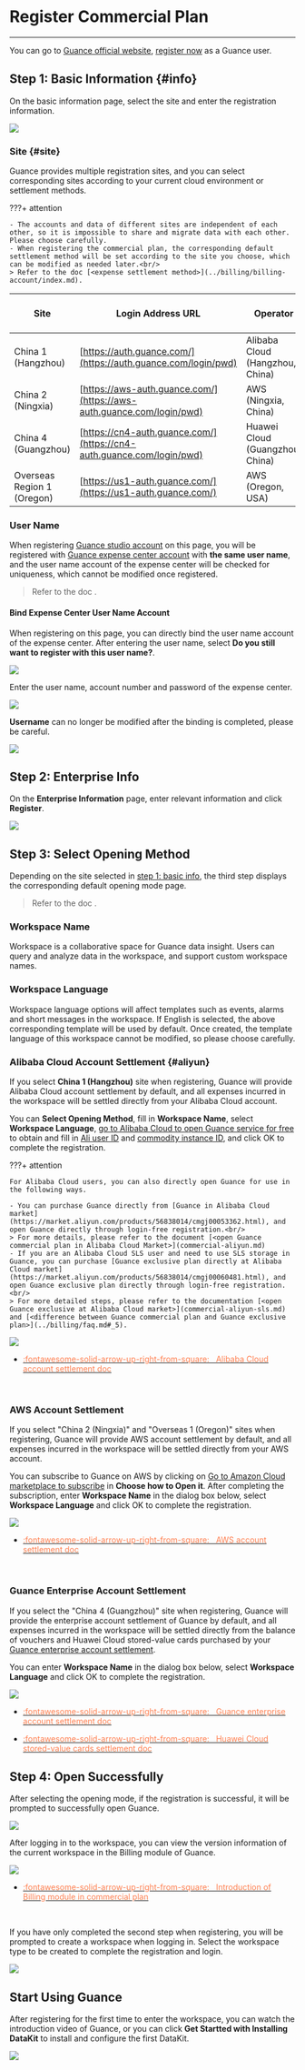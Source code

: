 # Register Commercial Plan
---

You can go to [Guance official website](https://www.guance.com/), [register now](https://auth.guance.com/businessRegister) as a Guance user.

## Step 1: Basic Information {#info}

On the basic information page, select the site and enter the registration information.

![](img/commercial-register-1.png)

### Site {#site}

Guance provides multiple registration sites, and you can select corresponding sites according to your current cloud environment or settlement methods.

???+ attention

    - The accounts and data of different sites are independent of each other, so it is impossible to share and migrate data with each other. Please choose carefully.
    - When registering the commercial plan, the corresponding default settlement method will be set according to the site you choose, which can be modified as needed later.<br/>
    > Refer to the doc [<expense settlement method>](../billing/billing-account/index.md).

| Site    | Login Address URL    |  Operator |Default Settlement Method           |
| ----------------- | ---------------- | ------------------ |--- |
| China 1 (Hangzhou)   | [https://auth.guance.com/](https://auth.guance.com/login/pwd) |Alibaba Cloud (Hangzhou, China) | [Alibaba Cloud account settlement](#aliyun)    |
| China 2 (Ningxia)   | [https://aws-auth.guance.com/](https://aws-auth.guance.com/login/pwd) |AWS (Ningxia, China) | [AWS account settlement](#aws)        |
| China 4 (Guangzhou)   | [https://cn4-auth.guance.com/](https://cn4-auth.guance.com/login/pwd) | Huawei Cloud (Guangzhou, China) |[Guance account settlement](#guanceyun) |
| Overseas Region 1 (Oregon) | [https://us1-auth.guance.com/](https://us1-auth.guance.com/) | AWS (Oregon, USA) |[AWS account settlement](#aws)      |

### User Name

When registering [Guance studio account](https://auth.guance.com/businessRegister) on this page, you will be registered with [Guance expense center account](https://boss.guance.com/) with **the same user name**, and the user name account of the expense center will be checked for uniqueness, which cannot be modified once registered.

> Refer to the doc [<expense center>](../billing/cost-center/index.md).

#### Bind Expense Center User Name Account

When registering on this page, you can directly bind the user name account of the expense center. After entering the user name, select **Do you still want to register with this user name?**.

![](img/9.billing_account_1.png)

Enter the user name, account number and password of the expense center.

![](img/9.billing_account_2.png)

**Username** can no longer be modified after the binding is completed, please be careful.

![](img/9.billing_account_3.png)

## Step 2: Enterprise Info

On the **Enterprise Information** page, enter relevant information and click **Register**.

![](img/11.account_center_4.png)

## Step 3: Select Opening Method

Depending on the site selected in [step 1: basic info](#info), the third step displays the corresponding default opening mode page.

> Refer to the doc [<Guance expense settlement>](../billing/billing-account/index.md).

### Workspace Name

Workspace is a collaborative space for Guance data insight. Users can query and analyze data in the workspace, and support custom workspace names.

### Workspace Language

Workspace language options will affect templates such as events, alarms and short messages in the workspace. If English is selected, the above corresponding template will be used by default. Once created, the template language of this workspace cannot be modified, so please choose carefully.

### Alibaba Cloud Account Settlement {#aliyun}

If you select **China 1 (Hangzhou)** site when registering, Guance will provide Alibaba Cloud account settlement by default, and all expenses incurred in the workspace will be settled directly from your Alibaba Cloud account.

You can **Select Opening Method**, fill in **Workspace Name**, select **Workspace Language**, [go to Alibaba Cloud to open Guance service for free](https://market.aliyun.com/products/56838014/cmgj00053362.html) to obtain and fill in [Ali user ID](../billing/billing-account/aliyun-account.md#uid) and [commodity instance ID](../billing/billing-account/aliyun-account.md#entity-id), and click OK to complete the registration.

???+ attention

    For Alibaba Cloud users, you can also directly open Guance for use in the following ways.
    
    - You can purchase Guance directly from [Guance in Alibaba Cloud market](https://market.aliyun.com/products/56838014/cmgj00053362.html), and open Guance directly through login-free registration.<br/>
    > For more details, please refer to the document [<open Guance commercial plan in Alibaba Cloud Market>](commercial-aliyun.md)
    - If you are an Alibaba Cloud SLS user and need to use SLS storage in Guance, you can purchase [Guance exclusive plan directly at Alibaba Cloud market](https://market.aliyun.com/products/56838014/cmgj00060481.html), and open Guance exclusive plan directly through login-free registration. <br/>
    > For more detailed steps, please refer to the documentation [<open Guance exclusive at Alibaba Cloud market>](commercial-aliyun-sls.md) and [<difference between Guance commercial plan and Guance exclusive plan>](../billing/faq.md#_5).

![](img/4.register_language_1.png)

<div class="grid cards" markdown>

- [<font color="coral"> :fontawesome-solid-arrow-up-right-from-square: &nbsp; Alibaba Cloud account settlement doc</font>](./billing-account/aliyun-account.md)

<br/>

</div>

### AWS Account Settlement

If you select "China 2 (Ningxia)" and "Overseas 1 (Oregon)" sites when registering, Guance will provide AWS account settlement by default, and all expenses incurred in the workspace will be settled directly from your AWS account.

You can subscribe to Guance on AWS by clicking on [Go to Amazon Cloud marketplace to subscribe](../billing/billing-account/aws-account.md#subscribe) in **Choose how to Open it**. After completing the subscription, enter **Workspace Name** in the dialog box below, select **Workspace Language** and click OK to complete the registration.

![](img/4.register_language_2.1.png)

<div class="grid cards" markdown>

- [<font color="coral"> :fontawesome-solid-arrow-up-right-from-square: &nbsp; AWS account settlement doc</font>](./billing-account/aws-account.md)

<br/>

</div>

### Guance Enterprise Account Settlement

If you select the "China 4 (Guangzhou)" site when registering, Guance will provide the enterprise account settlement of Guance by default, and all expenses incurred in the workspace will be settled directly from the balance of vouchers and Huawei Cloud stored-value cards purchased by your [Guance enterprise account settlement](../billing/billing-account/enterprise-account.md).

You can enter **Workspace Name** in the dialog box below, select **Workspace Language** and click OK to complete the registration.

![](img/4.register_language_2.2.png)

<div class="grid cards" markdown>

- [<font color="coral"> :fontawesome-solid-arrow-up-right-from-square: &nbsp; Guance enterprise account settlement doc</font>](./billing-account/enterprise-account.md)

- [<font color="coral"> :fontawesome-solid-arrow-up-right-from-square: &nbsp; Huawei Cloud stored-value cards settlement doc</font>](./billing-account/huaweicloud-account.md)

</div>

## Step 4: Open Successfully

After selecting the opening mode, if the registration is successful, it will be prompted to successfully open Guance.

![](img/1.sls_8.png)

After logging in to the workspace, you can view the version information of the current workspace in the Billing module of Guance.

![](img/12.billing_1.png)

<div class="grid cards" markdown>

- [<font color="coral"> :fontawesome-solid-arrow-up-right-from-square: &nbsp; Introduction of Billing module in commercial plan</font>](../billing/commercial.md#_4)

<br/>

</div>

If you have only completed the second step when registering, you will be prompted to create a workspace when logging in. Select the workspace type to be created to complete the registration and login.

![](img/4.register_language_3.png)

## Start Using Guance

After registering for the first time to enter the workspace, you can watch the introduction video of Guance, or you can click **Get Startted with Installing DataKit** to install and configure the first DataKit.

![](img/1-free-start-1109.png)
